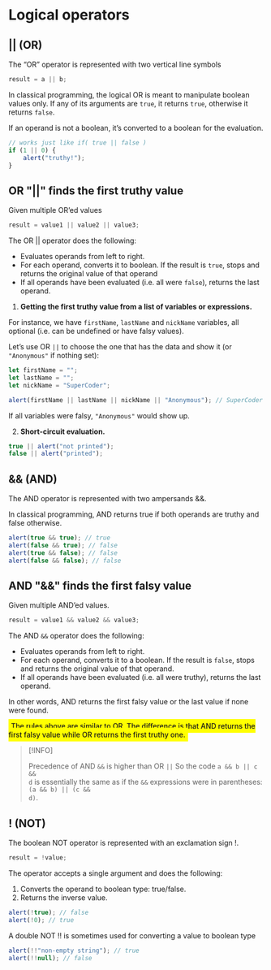 # **Logical operators**

## **|| (OR)**

The “OR” operator is represented with two vertical line symbols

```javascript
result = a || b;
```

In classical programming, the logical OR is meant to manipulate boolean values only. If any of its arguments are <code>true</code>, it returns <code>true</code>, otherwise it returns <code>false</code>.

If an operand is not a boolean, it’s converted to a boolean for the evaluation.

```javascript
// works just like if( true || false )
if (1 || 0) {
	alert("truthy!");
}
```

## **OR "||" finds the first truthy value**

Given multiple OR’ed values

```javascript
result = value1 || value2 || value3;
```

The OR || operator does the following:

-   Evaluates operands from left to right.
-   For each operand, converts it to boolean. If the result is <code>true</code>, stops and returns the original value of that operand
-   If all operands have been evaluated (i.e. all were <code>false</code>), returns the last operand.

1. **Getting the first truthy value from a list of variables or expressions.**

For instance, we have <code>firstName</code>, <code>lastName</code> and <code>nickName</code> variables, all optional (i.e. can be undefined or have falsy values).

Let’s use OR <code>||</code> to choose the one that has the data and show it (or <code>"Anonymous"</code> if nothing set):

```javascript
let firstName = "";
let lastName = "";
let nickName = "SuperCoder";

alert(firstName || lastName || nickName || "Anonymous"); // SuperCoder
```

If all variables were falsy, <code>"Anonymous"</code> would show up.

2. **Short-circuit evaluation.**

```javascript
true || alert("not printed");
false || alert("printed");
```

## **&& (AND)**

The AND operator is represented with two ampersands &&.

In classical programming, AND returns true if both operands are truthy and false otherwise.

```javascript
alert(true && true); // true
alert(false && true); // false
alert(true && false); // false
alert(false && false); // false
```

## **AND "&&" finds the first falsy value**

Given multiple AND’ed values.

```javascript
result = value1 && value2 && value3;
```

The AND <code>&&</code> operator does the following:

-   Evaluates operands from left to right.
-   For each operand, converts it to a boolean. If the result is <code>false</code>, stops and returns the original value of that operand.
-   If all operands have been evaluated (i.e. all were truthy), returns the last operand.

In other words, AND returns the first falsy value or the last value if none were found.

<span style="background-color:yellow;padding:5px;font-weight:500">The rules above are similar to OR. The difference is that AND returns the first falsy value while OR returns the first truthy one.</span>

> [!INFO]
>
> Precedence of AND <code>&&</code> is higher than OR <code>||</code>
> So the code <code>a && b || c && d</code> is essentially the same as if the <code>&&</code> expressions were in parentheses: <code>(a && b) || (c && d)</code>.

## **! (NOT)**

The boolean NOT operator is represented with an exclamation sign !.

```javascript
result = !value;
```

The operator accepts a single argument and does the following:

1. Converts the operand to boolean type: true/false.
2. Returns the inverse value.

```javascript
alert(!true); // false
alert(!0); // true
```

A double NOT !! is sometimes used for converting a value to boolean type

```javascript
alert(!!"non-empty string"); // true
alert(!!null); // false
```
